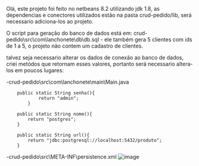 Olá, este projeto foi feito no netbeans 8.2 utilizando jdk 1.8, as dependencias e conectores utilizados estão na pasta crud-pedido/lib,
será necessario adiciona-los ao projeto.

O script para geração do banco de dados está em: crud-pedido\src\com\lanchonete\db\db.sql - ele também gera 5 clientes com ids de 1 a 5, o projeto não contem
um cadastro de clientes.

talvez seja necessario alterar os dados de conexão ao banco de dados, criei metódos que retornam esses valores, portanto será necessario altera-los em poucos lugares:

-crud-pedido\src\com\lanchonete\main\Main.java

        public static String senha(){
                return "admin";
            }

        public static String nome(){
            return "postgres";
        }

        public static String url(){
            return "jdbc:postgresql://localhost:5432/produto";
        }

-crud-pedido\src\META-INF\persistence.xml
        ![image](https://user-images.githubusercontent.com/51453681/189116485-a235bca6-e35b-4078-b8e2-5ff486582918.png)
